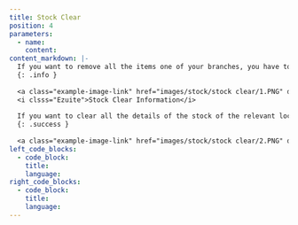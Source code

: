 ```yaml
---
title: Stock Clear
position: 4
parameters:
  - name:
    content:
content_markdown: |-
  If you want to remove all the items one of your branches, you have to select ‘Stock Clear’ view.
  {: .info }
  
  <a class="example-image-link" href="images/stock/stock clear/1.PNG" data-lightbox="example-1"><img class="example-image" src="images/stock/stock clear/1.PNG" alt=""></a> 
  <i clsss="Ezuite">Stock Clear Information</i>
  
  If you want to clear all the details of the stock of the relevant location, you have to visit this view. By clicking ‘New Transaction’ button you can view below interface.According to it, you have to select relevant location. The ‘Location’ field is autocompleted field.
  {: .success }
  
  <a class="example-image-link" href="images/stock/stock clear/2.PNG" data-lightbox="example-1"><img class="example-image" src="images/stock/stock clear/2.PNG" alt=""></a> 
left_code_blocks:
  - code_block:
    title:
    language:
right_code_blocks:
  - code_block:
    title:
    language:
---
```


